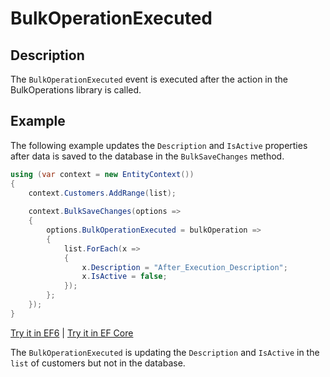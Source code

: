 # BulkOperationExecuted

## Description

The `BulkOperationExecuted` event is executed after the action in the BulkOperations library is called. 

## Example

The following example updates the `Description` and `IsActive` properties after data is saved to the database in the `BulkSaveChanges` method.

```csharp
using (var context = new EntityContext())
{
    context.Customers.AddRange(list);
	
    context.BulkSaveChanges(options => 
    {
        options.BulkOperationExecuted = bulkOperation => 
        {
            list.ForEach(x =>  
            { 
                x.Description = "After_Execution_Description"; 
                x.IsActive = false;
            });
        };
    });
}
```
[Try it in EF6](https://dotnetfiddle.net/u3MlB7) | [Try it in EF Core](https://dotnetfiddle.net/wnXwJF)

The `BulkOperationExecuted` is updating the `Description` and `IsActive` in the `list` of customers but not in the database.
